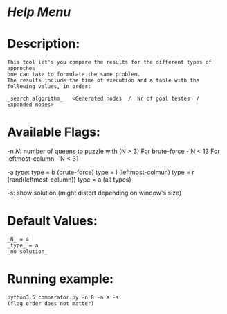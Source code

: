 # _____________Help Menu_____________

# Description:

    This tool let's you compare the results for the different types of approches
    one can take to formulate the same problem.
    The results include the time of execution and a table with the following values, in order:

    _search algorithm_   <Generated nodes  /  Nr of goal testes  /  Expanded nodes>

# Available Flags:

   -n _N_: number of queens to puzzle with
           (N > 3)
           For brute-force - N < 13
           For leftmost-column - N < 31

   -a _type_: type = b (brute-force)
              type = l (leftmost-colmun)
              type = r (rand(leftmost-column))
              type = a (all types)

   -s: show solution
       (might distort depending on window's size)

# Default Values:

    _N_ = 4
    _type_ = a
    _no solution_

# Running example:

    python3.5 comparator.py -n 8 -a a -s
    (flag order does not matter)
